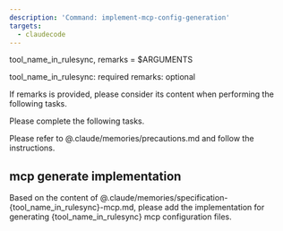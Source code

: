 ```yaml
---
description: 'Command: implement-mcp-config-generation'
targets:
  - claudecode
---
```


tool_name_in_rulesync, remarks = $ARGUMENTS

tool_name_in_rulesync: required
remarks: optional

If remarks is provided, please consider its content when performing the following tasks.

Please complete the following tasks.

Please refer to @.claude/memories/precautions.md and follow the instructions.

## mcp generate implementation

Based on the content of @.claude/memories/specification-{tool_name_in_rulesync}-mcp.md, please add the implementation for generating {tool_name_in_rulesync} mcp configuration files.